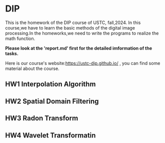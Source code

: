 # DIP
This is the homework of the DIP course of USTC, fall,2024.
In this course,we have to learn the basic methods of the digital image processing.In the homeworks,we need to write the programs to realize the math function.

**Please look at the 'report.md' first for the detailed imformation of the tasks.**

Here is our course's website:https://ustc-dip.github.io/  , you can find some material about the course.


## HW1 Interpolation Algorithm
## HW2 Spatial Domain Filtering
## HW3 Radon Transform
## HW4 Wavelet Transformatin


